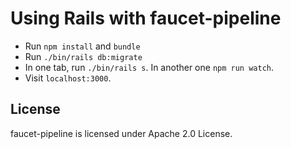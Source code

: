 # Using Rails with faucet-pipeline

* Run `npm install` and `bundle`
* Run `./bin/rails db:migrate`
* In one tab, run `./bin/rails s`. In another one `npm run watch`.
* Visit `localhost:3000`.

## License

faucet-pipeline is licensed under Apache 2.0 License.
